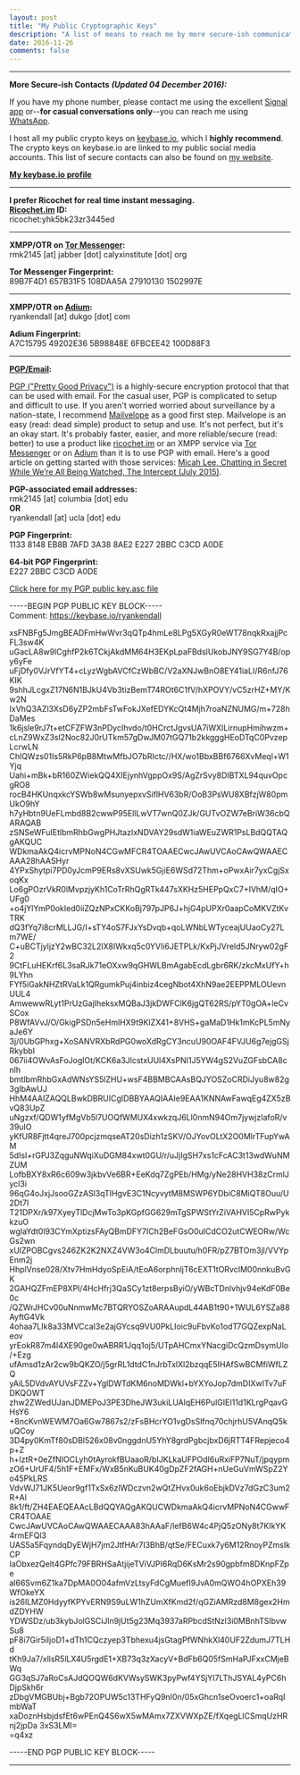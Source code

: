 ```yaml
---
layout: post
title: "My Public Cryptographic Keys"
description: "A list of means to reach me by more secure-ish communications."   
date: 2016-11-26  
comments: false
---
```

***  
**More Secure-ish Contacts** <i><B>(Updated 04 December 2016):</B></i>

If you have my phone number, please contact me using the excellent [Signal app](https://whispersystems.org) or--**for casual conversations only**--you can reach me using [WhatsApp](https://www.whatsapp.com).  

I host all my public crypto keys on [keybase.io](https://ryankendall.keybase.pub), which I **highly recommend**. The crypto keys on keybase.io are linked to my public social media accounts. This list of secure contacts can also be found on [my website](http://www.ryanmkendall.com/2016-11-26/public-crypto-keys/).  

**[My keybase.io profile](https://keybase.io/ryankendall)**  
***  
**I prefer Ricochet for real time instant messaging.**  
**[Ricochet.im](http://ricochet.im) ID:**  
ricochet:yhk5bk23zr3445ed  
***  
**XMPP/OTR on [Tor Messenger](https://trac.torproject.org/projects/tor/wiki/doc/TorMessenger#Downloads):**  
rmk2145 [at] jabber [dot] calyxinstitute [dot] org  

**Tor Messenger Fingerprint:**  
89B7F4D1 657B31F5 108DAA5A 27910130 1502997E  
***  
**XMPP/OTR on [Adium](https://www.adium.im):**  
ryankendall [at] dukgo [dot] com  

**Adium Fingerprint:**  
A7C15795 49202E36 5B98848E 6FBCEE42 100D88F3  
***  
**[PGP/Email]():**  

[PGP ("Pretty Good Privacy")](https://en.wikipedia.org/wiki/Pretty_Good_Privacy) is a highly-secure encryption protocol that that can be used with email. For the casual user, PGP is complicated to setup and difficult to use. If you aren't worried worried about surveillance by a nation-state, I recommend [Mailvelope](https://www.mailvelope.com) as a good first step. Mailvelope is an easy (read: dead simple) product to setup and use. It's not perfect, but it's an okay start. It's probably faster, easier, and more reliable/secure (read: better) to use a product like [ricochet.im](http://ricochet.im) or an XMPP service via [Tor Messenger](https://trac.torproject.org/projects/tor/wiki/doc/TorMessenger#Downloads) or on [Adium](https://www.adium.im) than it is to use PGP with email. Here's a good article on getting started with those services: [Micah Lee, Chatting in Secret While We’re All Being Watched, The Intercept (July 2015)](https://theintercept.com/2015/07/14/communicating-secret-watched/).  

**PGP-associated email addresses:**  
rmk2145 [at] columbia [dot] edu  
**OR**  
ryankendall [at] ucla [dot] edu  

**PGP Fingerprint:**  
1133 8148 EB8B 7AFD 3A38 8AE2 E227 2BBC C3CD A0DE  

**64-bit PGP Fingerprint:**  
E227 2BBC C3CD A0DE  

[Click here for my PGP public key.asc file](https://keybase.io/ryankendall/key.asc)    

-----BEGIN PGP PUBLIC KEY BLOCK-----  
Comment: https://keybase.io/ryankendall  

xsFNBFg5JmgBEADFmHwWvr3qQTp4hmLe8LPg5XGyR0eWT78nqkRxajjPcFL3sw4K
uGacLA8w9lCghfP2k6TCkjAkdMM64H3EKpLpaFBdslUkobJNY9SG7Y4B/opy6yFe
uFjDfy0VJrVfYT4+cLyzWgbAVCfCzWbBC/V2aXNJwBnO8EY41iaLI/R6nfJ76KIK
9shhJLcgxZ17N6N1BJkU4Vb3tizBemT74ROt6C1fV/hXPOVY/vC5zrHZ+MY/Kw2N
IxVhQ3AZl3XsD6yZP2mbFsTwFokJXefEDYKcQt4Mjh7roaNZNUMG/m+728hDaMes
1k6jsle9rJ7t+etCFZFW3nPDycIhvdo/t0HCrctJgvsUA7iWXILirnupHmihwzm+
cLnZ9WxZ3sl2Noc82J0rUTkm57gDwJM07tGQ71b2kkgggHEoDTqC0PvzepLcrwLN
ChlQWzs01Is5RkP6pB8MtwMfbJO7bRIctc//HX/wo1BbxBBf6766XvMeql+W1Yjq
Uahi+mBk+bR160ZWiekQQ4XIEjynhVgppOx9S/AgZrSvy8DIBTXL94quvOpcgRO8
rocB4HKUnqxkcYSWb8wMsunyepxvSiflHV63bR/OoB3PsWU8XBfzjW80pmUkO9hY
h7yHbtn9UeFLmbd8B2cwwP95EllLwVT7wnQ0ZJk/GUTvOZW7eBriW36cbQARAQAB
zSNSeWFuIEtlbmRhbGwgPHJtazIxNDVAY29sdW1iaWEuZWR1PsLBdQQTAQgAKQUC
WDkmaAkQ4icrvMPNoN4CGwMFCR4TOAAECwcJAwUVCAoCAwQWAAECAAA28hAASHyr
4YPxShytpi7PD0yJcmP9ERs8vXSUwk5GjiE6WSd72Thm+oPwxAir7yxCgjSxoqKx
Lo6gPOzrVkR0lMvpzjyKh1CoTrRhQgRTk447sXKHz5HEPpQxC7+IVhM/qIO+UFg0
+o4jYlYmP0okIed0iiZQzNPxCKKoBj797pJP6J+hjG4pUPXr0aapCoMKVZtKvTRK
dQ3fYq7i8crMLLJG/I+sTY4oS7FJxYsDvqb+qoLWNbLWTyceajUUaoCy27Lm7WE/
C+uBCTjyljzY2wBC32L2IX8IWkxq5c0YVIi6JETPLk/KxPjJVreld5JNryw02gF2
9CtFLuHEKrf6L3saRJk71eOXxw9qGHWLBmAgabEcdLgbr6RK/zkcMxUfY+h9LYhn
FYf5iGakNHZtRVaLk1QRgumkPuj4inbiz4cegNbot4XhN9ae2EEPPMLOUevnUUL4
AmwewwRLyt1PrUzGajIheksxMQBaJ3jkDWFClK6jgQT62RS/pYT0gOA+leCvSCox
P8WfAVvJ/O/GkigPSDn5eHmlHX9t9KIZX41+8VHS+gaMaD1Hk1mKcPL5mNyaJe6Y
3j/0UbGPhxg+XoSANVRXbRdPG0woXdRgCY3ncuU90OAF4FVJU6g7ejgGSjRkybbI
067ii4OWvAsFoJoglOt/KCK6a3JlcstxUUl4XsPNI1J5YW4gS2VuZGFsbCA8cnlh
bmtlbmRhbGxAdWNsYS5lZHU+wsF4BBMBCAAsBQJYOSZoCRDiJyu8w82g3gIbAwUJ
HhM4AAIZAQQLBwkDBRUICgIDBBYAAQIAAIe9EAA1KNNAwFawqEg4ZX5zBvQ83UpZ
uNgzxf/QDW1yfMgVb5l7UOQfWMUX4xwkzqJ6Ll0nmN94Om7jywjzIafoR/v39uIO
yKfUR8Fjtt4qreJ700pcjzmqseAT20sDizh1zSKV/OJYovOLtX2O0MlrTFupYwAM
5dIsI+rGPJ3ZqguNWqiXuDGM84xwt0GU/r/uJjIgSH7xs1cFcAC3t13wdWuNMZUM
LofbBXY8xR6c609w3jkbvVe6BR+EeKdq7ZgPEb/HMg/yNe28HVH38zCrmlJycl3i
96qG4oJxjJsooGZzASl3qTIHgvE3C1NcyvytM8MSWP6YDbiC8MiQT8Ouu/U2Dt7l
T21DPXr/k97XyeyTlDcjMwTo3pKGpfGG629mTgSPWStYrZiVAHVI5CpRwPykkzuO
wglaYdt0l93CYmXptizsFAyQBmDFY7ICh2BeFGsO0uICdCO2utCWEORw/WcGs2wn
xUlZPOBCgvs246ZK2K2NXZ4VW3o4ClmDLbuutu/h0FR/pZ7BTOm3jl/VVYpEnm2j
HhplVnse028/Xtv7HmHdyoSpEiA/tEoA6orphnljT6cEXT1tORvcIM00nnkuBvGK
2GAHQZFmEP8XPl/4HcHfrj3QaSCy1zt8erpsByiO/yWBcTDnlvhjv94eKdF0Be0c
/QZWrJHCv00uNnmwMc7BTQRYOSZoARAAupdL44AB1t90+1WUL6YSZa88AyftG4Vk
4ohaa7LIk8a33MVCcaI3e2ajGYcsq9VU0PkLIoic9uFbvKo1odT7GQZexpNaLeov
yrEokR87m4l4XE90ge0wABRR1Jqq1oj5/UTpAHCmxYNacgiDcQzmDsymUlo/+Ezg
ufAmsd1zAr2cw9bQKZO/j5grRL1dtdC1nJrbTxlXl2bzqqE5IHAfSwBCMfiWfLZQ
yAiL5DVdvAYUVsFZZv+YglDWTdKM6noMDWkl+bYXYoJop7dmDIXwITv7uFDKQOWT
zhw2ZWedUJanJDMEPoJ3PE3DheJW3ukiLUAlqEH6PulGIEI11d1KLrgPqavGHsY6
+8ncKvnWEWM7Oa6Gw7867s2/zFsBHcrYO1vgDsSlfnq70chjrhU5VAnqQ5kuQCoy
3D4py0KmTf80sDBl526x08v0nggdnU5YhY8grdPgbcjbxD6jRTT4FRepjeco4p+Z
h+lztR+0eZfNIOCLyh0tAyrokfBUaaoR/bIJKLkaUFPOdI6uRxiFP7NuT/jpqypm
zO6+UrUF4/5h1F+EMFx/WxB5nKuBUK40gDpZF2fAGH+nUeGuVmWSpZ2Yo45PkLRS
VdvWJ71JK5Ueor9gf1TxSx6zlWDczvn2wQtZHvx0uk6oEbjkDVz7dGzC3um2R+Al
8k1/ft/ZH4EAEQEAAcLBdQQYAQgAKQUCWDkmaAkQ4icrvMPNoN4CGwwFCR4TOAAE
CwcJAwUVCAoCAwQWAAECAAA83hAAaF/lefB6W4c4PjQ5zONy8t7KIkYK4rmEFQl3
UAS5a5FqyndqDyEWjH7jm2JtfHAr7I3BhB/qtSe/FECuxk7y6M12RnoyPZmsIkCP
IaObxezQelt4GPfc79FBRHSaAtjijeTViVJPI6RqD6KsMr2s90gpbfm8DKnpFZpe
al66Svm6Z1ka7DpMA0O04afmVzLtsyFdCgMuefI9JvA0mQWO4hOPXEh39WfOkeYX
is26lLMZ0HdyyfKPYvERN9S9uLW1hZUmXfKmd2f/qGZiAMRzd8M8gex2HmdZDYHW
YDWSDz/ub3kybJolGSCiJln9jUt5g23Mq3937aRPbcdStNzl3i0MBnhTSlbvwSu8
pF8i7Gir5iIjoD1+dTh1CQczyep3Tbhexu4jsGtagPfWNhkXl40UF2ZdumJ7TLHd
tKh9Ja7/xllsR5lLX4U5rgdE1+XB73q3zXacyV+BdFb6Q05fSmHaPJFxxCMjeBWq
GG3qSJ7aRoCsAJdQOQW6dKVWsySWK3pyPwf4YSjYI7LThJSYAL4yPC6hDjpSkh6r
zDbgVMGBUbj+Bgb72OPUW5c13THFyQ9nI0n/05xGhcn1seOvoerc1+oaRqlmbWaT
xaDoznHsbjdsfEt6wPEnQ4S6wX5wMAmx7ZXVWXpZE/fXqegLlCSmqUzHRnj2jpDa
3xS3LMI=  
=q4xz  

-----END PGP PUBLIC KEY BLOCK-----  
***
